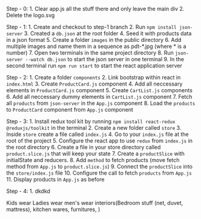 Step - 0:
    1. Clear app.js all the stuff there and only leave the main div
    2. Delete the logo.svg

Step - 1:
    1. Create and checkout to step-1 branch
    2. Run `npm install json-server`
    3. Created a `db.json` at the root folder
    4. Seed it with products data in a json format
    5. Create a folder `images` in the public directory
    6. Add multiple images and name them in a sequence as pdt-*.jpg (where * is a number)
    7. Open two terminals in the same project directory
    8. Run `json-server --watch db.json` to start the json server in one terminal
    9. In the second terminal run `npm run start` to start the react application server

Step - 2:
    1. Create a folder `components`
    2. Link bootstrap within react in `index.html`
    3. Create `ProductCard.js` component
    4. Add all neccessary elements in `ProductCard.js` component
    5. Create `CartList.js` components
    6. Add all neccessary dummy elements in `CartList.js` component
    7. Fetch all `products` from `json-server` in the `App.js` component
    8. Load the `products` to `ProductCard` component from `App.js` component

Step - 3:
    1. Install redux tool kit by running `npm install react-redux @reduxjs/toolkit` in the terminal
    2. Create a new folder called `store`
    3. Inside `store` create a file called `index.js`
    4. Go to your `index.js` file at the root of the project
    5. Configure the react app to use `redux` from `index.js` in the root directory
    6. Create a file in your store directory called `product.slice.js` that will keep your state
    7. Create a `productSlice` with initialState and reducers.
    8. Add `method` to fetch products (move fetch method from `App.js` to `product.slice.js`)
    9. Connect the `productSlice` into the `store/index.js` file
    10. Configure the call to fetch `products` from `App.js`
    11. Display products in `App.js` as before

Step - 4:
    1. dkdkd

Kids wear
Ladies wear
men's wear
interiors(Bedroom stuff (net, duvet, mattress), kitchen wares, furnitures, )
